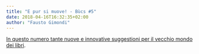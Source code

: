 ```yaml
---
title: "E pur si muove! - Bùcs #5"
date: 2018-04-16T16:32:35+02:00
author: "Fausto Gimondi"
---
```

[In questo numero tante nuove e innovative suggestioni per il vecchio mondo dei libri](http://news.bucsclub.it/issues/e-pur-si-muove-bucs-5-106412).


